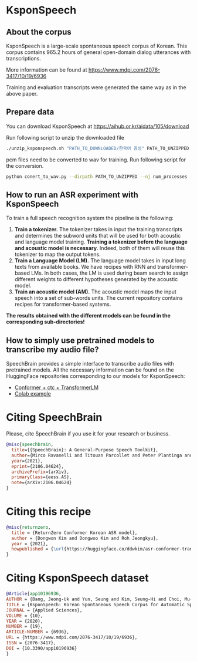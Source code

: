 # KsponSpeech

## About the corpus

KsponSpeech is a large-scale spontaneous speech corpus of Korean. This corpus contains 965.2 hours of general
open-domain dialog utterances with transcriptions.

More information can be found
at https://www.mdpi.com/2076-3417/10/19/6936

Training and evaluation transcripts were generated the same way as in the above paper.

## Prepare data

You can download KsponSpeech at https://aihub.or.kr/aidata/105/download

Run following script to unzip the downloaded file

```bash
./unzip_ksponspeech.sh "PATH_TO_DOWNLOADED/한국어 음성" PATH_TO_UNZIPPED
```

pcm files need to be converted to wav for training. Run following script for the conversion.

```bash
python conert_to_wav.py --dirpath PATH_TO_UNZIPPED --nj num_processes
```

## How to run an ASR experiment with KsponSpeech

To train a full speech recognition system the pipeline is the following:

1. **Train a tokenizer.** The tokenizer takes in input the training transcripts and determines the subword units that
   will be used for both acoustic and language model training. **Training a tokenizer before the language and acoustic
   model is necessary**. Indeed, both of them will reuse this tokenizer to map the output tokens.
2. **Train a Language Model (LM).** The language model takes in input long texts from available books. We have recipes
   with RNN and transformer-based LMs. In both cases, the LM is used during beam search to assign different weights to
   different hypotheses generated by the acoustic model.
3. **Train an acoustic model (AM).** The acoustic model maps the input speech into a set of sub-words units. The current
   repository contains recipes for transformer-based systems.

**The results obtained with the different models can be found in the corresponding sub-directories!**

## How to simply use pretrained models to transcribe my audio file?

SpeechBrain provides a simple interface to transcribe audio files with pretrained models. All the necessary information
can be found on the HuggingFace repositories corresponding to our models for KsponSpeech:

- [Conformer + ctc + TransformerLM](https://huggingface.co/ddwkim/asr-conformer-transformerlm-ksponspeech)
- [Colab example](https://colab.research.google.com/drive/10N98aGoeLGfh6Hu6xOCH5BbjVTVYgCyB?usp=sharing)

# Citing SpeechBrain
Please, cite SpeechBrain if you use it for your research or business.

```bibtex
@misc{speechbrain,
  title={{SpeechBrain}: A General-Purpose Speech Toolkit},
  author={Mirco Ravanelli and Titouan Parcollet and Peter Plantinga and Aku Rouhe and Samuele Cornell and Loren Lugosch and Cem Subakan and Nauman Dawalatabad and Abdelwahab Heba and Jianyuan Zhong and Ju-Chieh Chou and Sung-Lin Yeh and Szu-Wei Fu and Chien-Feng Liao and Elena Rastorgueva and François Grondin and William Aris and Hwidong Na and Yan Gao and Renato De Mori and Yoshua Bengio},
  year={2021},
  eprint={2106.04624},
  archivePrefix={arXiv},
  primaryClass={eess.AS},
  note={arXiv:2106.04624}
}
```

# Citing this recipe
```bibtex
@misc{returnzero,
  title = {ReturnZero Conformer Korean ASR model},
  author = {Dongwon Kim and Dongwoo Kim and Roh Jeongkyu},
  year = {2021},
  howpublished = {\url{https://huggingface.co/ddwkim/asr-conformer-transformerlm-ksponspeech}},
}
```

# Citing KsponSpeech dataset
```bibtex
@Article{app10196936,
AUTHOR = {Bang, Jeong-Uk and Yun, Seung and Kim, Seung-Hi and Choi, Mu-Yeol and Lee, Min-Kyu and Kim, Yeo-Jeong and Kim, Dong-Hyun and Park, Jun and Lee, Young-Jik and Kim, Sang-Hun},
TITLE = {KsponSpeech: Korean Spontaneous Speech Corpus for Automatic Speech Recognition},
JOURNAL = {Applied Sciences},
VOLUME = {10},
YEAR = {2020},
NUMBER = {19},
ARTICLE-NUMBER = {6936},
URL = {https://www.mdpi.com/2076-3417/10/19/6936},
ISSN = {2076-3417},
DOI = {10.3390/app10196936}
}
```
